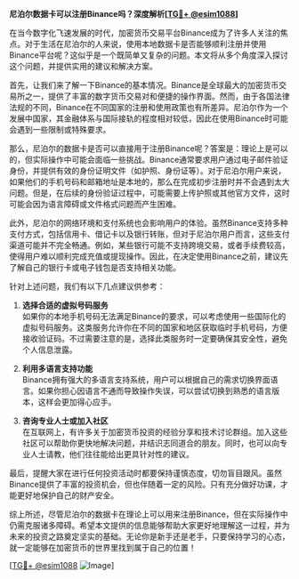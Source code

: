 **尼泊尔数据卡可以注册Binance吗？深度解析[[TG💪+ @esim1088](https://t.me/s/esim1088)]**

在当今数字化飞速发展的时代，加密货币交易平台Binance成为了许多人关注的焦点。对于生活在尼泊尔的人来说，使用本地数据卡是否能够顺利注册并使用Binance平台呢？这似乎是一个既简单又复杂的问题。本文将从多个角度深入探讨这个问题，并提供实用的建议和解决方案。

首先，让我们来了解一下Binance的基本情况。Binance是全球最大的加密货币交易所之一，提供了丰富的数字货币交易对和便捷的操作界面。然而，由于各国法律法规的不同，Binance在不同国家的注册和使用政策也有所差异。尼泊尔作为一个发展中国家，其金融体系与国际接轨的程度相对较低，因此在使用Binance时可能会遇到一些限制或特殊要求。

那么，尼泊尔的数据卡是否可以直接用于注册Binance呢？答案是：理论上是可以的，但实际操作中可能会面临一些挑战。Binance通常要求用户通过电子邮件验证身份，并提供有效的身份证明文件（如护照、身份证等）。对于尼泊尔用户来说，如果他们的手机号码和邮箱地址是本地的，那么在完成初步注册时并不会遇到太大问题。但是，在后续的身份验证过程中，可能需要上传护照或其他官方文件，这时可能会因为语言障碍或文件格式问题而产生困难。

此外，尼泊尔的网络环境和支付系统也会影响用户的体验。虽然Binance支持多种支付方式，包括信用卡、借记卡以及银行转账，但对于尼泊尔用户而言，这些支付渠道可能并不完全畅通。例如，某些银行可能不支持跨境交易，或者手续费较高，使得用户难以顺利完成充值或提现操作。因此，在决定使用Binance之前，建议先了解自己的银行卡或电子钱包是否支持相关功能。

针对上述问题，我们有以下几点建议供参考：

1. **选择合适的虚拟号码服务**  
   如果你的本地手机号码无法满足Binance的要求，可以考虑使用一些国际化的虚拟号码服务。这类服务允许你在不同的国家和地区获取临时手机号码，方便接收验证码。不过需要注意的是，选择此类服务时一定要确保其安全性，避免个人信息泄露。

2. **利用多语言支持功能**  
   Binance拥有强大的多语言支持系统，用户可以根据自己的需求切换界面语言。如果你担心因语言不通而导致操作失误，可以尝试切换到熟悉的语言版本，这样会更加得心应手。

3. **咨询专业人士或加入社区**  
   在互联网上，有许多关于加密货币投资的经验分享和技术讨论群组。加入这些社区可以帮助你更快地解决问题，并结识志同道合的朋友。同时，也可以向专业人士请教，他们往往能给出更具针对性的建议。

最后，提醒大家在进行任何投资活动时都要保持谨慎态度，切勿盲目跟风。虽然Binance提供了丰富的投资机会，但也伴随着一定的风险。只有充分做好功课，才能更好地保护自己的财产安全。

综上所述，尽管尼泊尔的数据卡在理论上可以用来注册Binance，但在实际操作中仍需克服诸多障碍。希望本文提供的信息能够帮助大家更好地理解这一过程，并为未来的投资之路奠定坚实的基础。无论你是新手还是老手，只要保持学习的心态，就一定能够在加密货币的世界里找到属于自己的位置！

[[TG💪+ @esim1088](https://t.me/s/esim1088) ![Image](https://i.postimg.cc/4NQfJmqS/Snipaste-2025-05-13-00-14-12.png)]